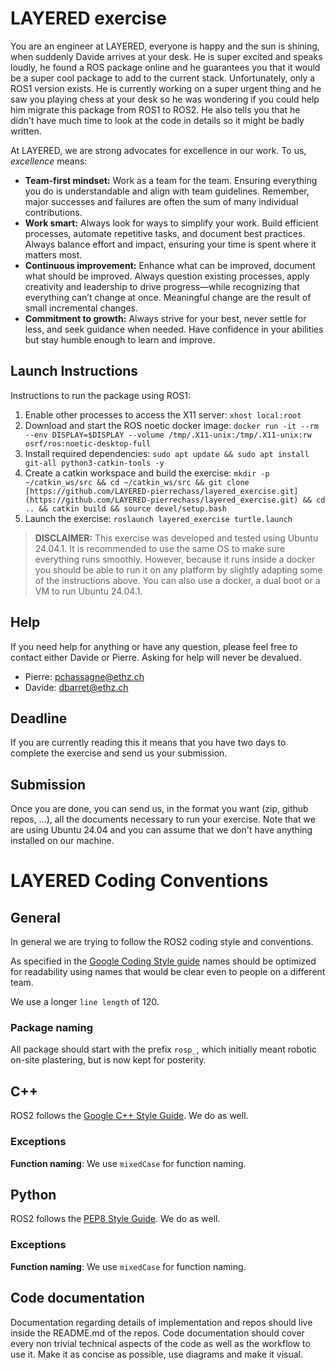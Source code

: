 # LAYERED exercise

You are an engineer at LAYERED, everyone is happy and the sun is shining, when suddenly Davide arrives at your desk. He is super excited and speaks loudly, he found a ROS package online and he guarantees you that it would be a super cool package to add to the current stack. Unfortunately, only a ROS1 version exists. He is currently working on a super urgent thing and he saw you playing chess at your desk so he was wondering if you could help him migrate this package from ROS1 to ROS2. He also tells you that he didn't have much time to look at the code in details so it might be badly written.

At LAYERED, we are strong advocates for excellence in our work. To us, *excellence* means:

- **Team-first mindset:** Work as a team for the team. Ensuring everything you do is understandable and align with team guidelines. Remember, major successes and failures are often the sum of many individual contributions.
- **Work smart:** Always look for ways to simplify your work. Build efficient processes, automate repetitive tasks, and document best practices. Always balance effort and impact, ensuring your time is spent where it matters most.
- **Continuous improvement:** Enhance what can be improved, document what should be improved. Always question existing processes, apply creativity and leadership to drive progress—while recognizing that everything can’t change at once. Meaningful change are the result of small incremental changes.
- **Commitment to growth:** Always strive for your best, never settle for less, and seek guidance when needed. Have confidence in your abilities but stay humble enough to learn and improve.

## Launch Instructions

Instructions to run the package using ROS1:

1.  Enable other processes to access the X11 server:  `xhost local:root` 
2. Download and start the ROS noetic docker image: `docker run -it --rm  --env DISPLAY=$DISPLAY --volume /tmp/.X11-unix:/tmp/.X11-unix:rw  osrf/ros:noetic-desktop-full` 
3. Install required dependencies: `sudo apt update && sudo apt install git-all python3-catkin-tools -y` 
4. Create a catkin workspace and build the exercise: `mkdir -p ~/catkin_ws/src && cd ~/catkin_ws/src && git clone [https://github.com/LAYERED-pierrechass/layered_exercise.git](https://github.com/LAYERED-pierrechass/layered_exercise.git) && cd .. && catkin build && source devel/setup.bash`
5. Launch the exercise:  `roslaunch layered_exercise turtle.launch`

> **DISCLAIMER:** This exercise was developed and tested using Ubuntu 24.04.1. It is recommended to use the same OS to make sure everything runs smoothly. However, because it runs inside a docker you should be able to run it on any platform by slightly adapting some of the instructions above. You can also use a docker, a dual boot or a VM to run Ubuntu 24.04.1. 

## Help
If you need help for anything or have any question, please feel free to contact either Davide or Pierre. Asking for help will never be devalued. 
- Pierre: pchassagne@ethz.ch
- Davide: dbarret@ethz.ch

## Deadline
If you are currently reading this it means that you have two days to complete the exercise and send us your submission.

## Submission
Once you are done, you can send us, in the format you want (zip, github repos, ...), all the documents necessary to run your exercise. Note that we are using Ubuntu 24.04 and you can assume that we don't have anything installed on our machine.

# LAYERED Coding Conventions

## General

In general we are trying to follow the ROS2 coding style and conventions.

As specified in the [Google Coding Style guide](https://google.github.io/styleguide/cppguide.html) names should be optimized for readability using names that would be clear even to people on a different team.

We use a longer `line length` of 120.

### Package naming

All package should start with the prefix `rosp_`, which initially meant robotic on-site plastering, but is now kept for posterity.

## C++

ROS2 follows the [Google C++ Style Guide](https://google.github.io/styleguide/cppguide.html). We do as well.

### Exceptions

**Function naming**: We use `mixedCase` for function naming. 

## Python

ROS2 follows the [PEP8 Style Guide](https://peps.python.org/pep-0008/). We do as well.

### Exceptions

**Function naming**: We use `mixedCase` for function naming.

## Code documentation

Documentation regarding details of implementation and repos should live inside the README.md of the repos. Code documentation should cover every non trivial technical aspects of the code as well as the workflow to use it. Make it as concise as possible, use diagrams and make it visual.